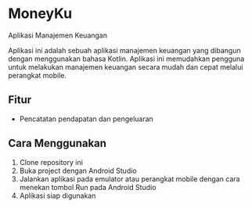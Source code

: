 # MoneyKu
Aplikasi Manajemen Keuangan

Aplikasi ini adalah sebuah aplikasi manajemen keuangan yang dibangun dengan menggunakan bahasa Kotlin. Aplikasi ini memudahkan pengguna untuk melakukan manajemen keuangan secara mudah dan cepat melalui perangkat mobile.

## Fitur
- Pencatatan pendapatan dan pengeluaran

## Cara Menggunakan
1. Clone repository ini
2. Buka project dengan Android Studio
3. Jalankan aplikasi pada emulator atau perangkat mobile dengan cara menekan tombol Run pada Android Studio
4. Aplikasi siap digunakan
